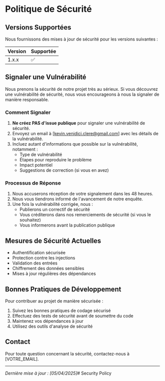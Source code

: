 # Politique de Sécurité

## Versions Supportées

Nous fournissons des mises à jour de sécurité pour les versions suivantes :

| Version | Supportée          |
| ------- | ------------------ |
| 1.x.x   | :white_check_mark: |

## Signaler une Vulnérabilité

Nous prenons la sécurité de notre projet très au sérieux. Si vous découvrez une vulnérabilité de sécurité, nous vous encourageons à nous la signaler de manière responsable.

### Comment Signaler

1. **Ne créez PAS d'issue publique** pour signaler une vulnérabilité de sécurité.
2. Envoyez un email à [kevin.venidici.clere@gmail.com] avec les détails de la vulnérabilité.
3. Incluez autant d'informations que possible sur la vulnérabilité, notamment :
   - Type de vulnérabilité
   - Étapes pour reproduire le problème
   - Impact potentiel
   - Suggestions de correction (si vous en avez)

### Processus de Réponse

1. Nous accuserons réception de votre signalement dans les 48 heures.
2. Nous vous tiendrons informé de l'avancement de notre enquête.
3. Une fois la vulnérabilité corrigée, nous :
   - Publierons un correctif de sécurité
   - Vous créditerons dans nos remerciements de sécurité (si vous le souhaitez)
   - Vous informerons avant la publication publique

## Mesures de Sécurité Actuelles

- Authentification sécurisée
- Protection contre les injections
- Validation des entrées
- Chiffrement des données sensibles
- Mises à jour régulières des dépendances

## Bonnes Pratiques de Développement

Pour contribuer au projet de manière sécurisée :

1. Suivez les bonnes pratiques de codage sécurisé
2. Effectuez des tests de sécurité avant de soumettre du code
3. Maintenez vos dépendances à jour
4. Utilisez des outils d'analyse de sécurité

## Contact

Pour toute question concernant la sécurité, contactez-nous à [VOTRE_EMAIL].

---

*Dernière mise à jour : [05/04/2025]*# Security Policy
